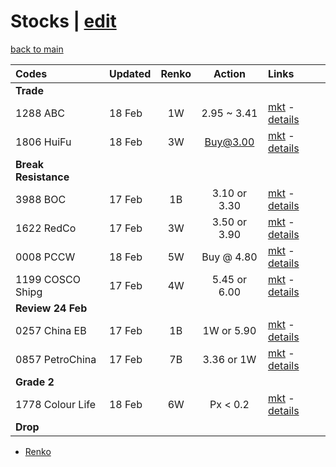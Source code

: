 # Stocks | [edit](https://github.com/alwinwoo/alwinwoo.github.io/edit/master/stocks.md)
[back to main](https://alwinwoo.github.io)

Codes            | Updated | Renko | Action  | Links
:---             | :---    | :---: | :---:   | :---
**Trade**        | 
1288 ABC         | 18 Feb  | 1W    | 2.95 ~ 3.41 | [mkt](https://www.marketinout.com/chart/stock_chart.php?symbol=1288.HK) - [details](https://alwinwoo.github.io/stocks/1288.html)
1806 HuiFu       | 18 Feb  | 3W    | Buy@3.00  | [mkt](https://www.marketinout.com/chart/stock_chart.php?symbol=1806.HK) - [details](https://alwinwoo.github.io/stocks/1806.html)
**Break Resistance** |
3988 BOC         | 17 Feb  | 1B    | 3.10 or 3.30  | [mkt](https://www.marketinout.com/chart/stock_chart.php?symbol=3988.HK) - [details](https://alwinwoo.github.io/stocks/3988.html)
1622 RedCo       | 17 Feb  | 3W    | 3.50 or 3.90 | [mkt](https://www.marketinout.com/chart/stock_chart.php?symbol=1622.HK) - [details](https://alwinwoo.github.io/stocks/1622.html)
0008 PCCW        | 18 Feb  | 5W    | Buy @ 4.80  | [mkt](https://www.marketinout.com/chart/stock_chart.php?symbol=0008.HK) - [details](https://alwinwoo.github.io/stocks/0008.html)
1199 COSCO Shipg | 17 Feb  | 4W    | 5.45 or 6.00 | [mkt](https://www.marketinout.com/chart/stock_chart.php?symbol=1199.HK) - [details](https://alwinwoo.github.io/stocks/1199.html)
**Review 24 Feb** |
0257 China EB    | 17 Feb  | 1B    | 1W or 5.90   | [mkt](https://www.marketinout.com/chart/stock_chart.php?symbol=0257.HK) - [details](https://alwinwoo.github.io/stocks/0257.html)
0857 PetroChina  | 17 Feb  | 7B    | 3.36 or 1W   | [mkt](https://www.marketinout.com/chart/stock_chart.php?symbol=0857.HK) - [details](https://alwinwoo.github.io/stocks/0857.html)
**Grade 2** |
1778 Colour Life | 18 Feb  | 6W    | Px < 0.2 | [mkt](https://www.marketinout.com/chart/stock_chart.php?symbol=1778.HK) - [details](https://alwinwoo.github.io/stocks/1778.html)
**Drop** |

* [Renko](https://www.marketinout.com/chart/renko_chart.php)
